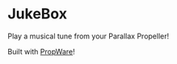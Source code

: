 JukeBox
=======

Play a musical tune from your Parallax Propeller!

Built with [PropWare]!

[PropWare]: http://david.zemon.name/PropWare
